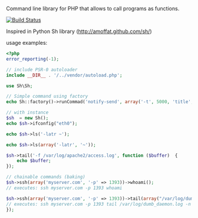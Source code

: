 Command line library for PHP that allows to call programs as functions.

[![Build Status](https://secure.travis-ci.org/gonzalo123/sh.png?branch=master)](https://travis-ci.org/gonzalo123/sh)

Inspired in Python Sh library (http://amoffat.github.com/sh/)

usage examples:


```php
<?php
error_reporting(-1);

// include PSR-0 autoloader
include __DIR__ . '/../vendor/autoload.php';

use Sh\Sh;

// Simple command using factory
echo Sh::factory()->runCommad('notify-send', array('-t', 5000, 'title', 'HOLA'));

// with instance
$sh  = new Sh();
echo $sh->ifconfig("eth0");

echo $sh->ls('-latr ~');

echo $sh->ls(array('-latr', '~'));

$sh->tail('-f /var/log/apache2/access.log', function ($buffer)  {
    echo $buffer;
});

// chainable commands (baking)
$sh->ssh(array('myserver.com', '-p' => 1393))->whoami();
// executes: ssh myserver.com -p 1393 whoami

$sh->ssh(array('myserver.com', '-p' => 1393))->tail(array("/var/log/dumb_daemon.log", 'n' => 100));
// executes: ssh myserver.com -p 1393 tail /var/log/dumb_daemon.log -n 100
});
```